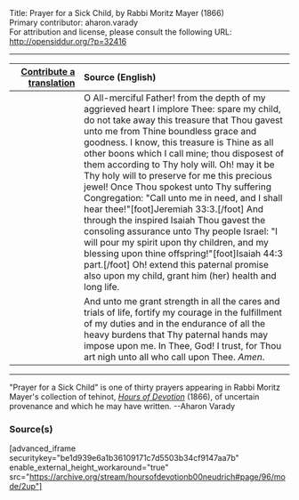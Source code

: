 <html>
<head></head>
<body>
Title: Prayer for a Sick Child, by Rabbi Moritz Mayer (1866)<br />
Primary contributor: aharon.varady<br />
For attribution and license, please consult the following URL: <a href="http://opensiddur.org/?p=32416">http://opensiddur.org/?p=32416</a>
<p />
<hr />

<table style="margin-left: auto;margin-right: auto;" class="draggable">
<thead><tr><th id="x" style="text-align: right;"><a href="/contributing/upload/">Contribute a translation</a></th><th style="text-align: left;">Source (English)</th></tr></thead>
<tbody>
<tr><td style="vertical-align:top;" width="25%">
<div class="liturgy"><span lang="he">

</span></div></td>
 
<td style="vertical-align:top;">
<div class="english">
O All-merciful Father! from the depth of my aggrieved heart I implore Thee: spare my child, do not take away this treasure that Thou gavest unto me from Thine boundless grace and goodness. I know, this treasure is Thine as all other boons which I call mine; thou disposest of them according to Thy holy will. Oh! may it be Thy holy will to preserve for me this precious jewel! Once Thou spokest unto Thy suffering Congregation: "Call unto me in need, and I shall hear thee!"[foot]Jeremiah 33:3.[/foot] And through the inspired Isaiah Thou gavest the consoling assurance unto Thy people Israel: "I will pour my spirit upon thy children, and my blessing upon thine offspring!"[foot]Isaiah 44:3 part.[/foot] Oh! extend this paternal promise also upon my child, grant him (her) health and long life. 
</div></td></tr>


<tr><td style="vertical-align:top;">
<div class="liturgy"><span lang="he">

</span></div></td>
 
<td style="vertical-align:top;">
<div class="english">
And unto me grant strength in all the cares and trials of life, fortify my courage in the fulfillment of my duties and in the endurance of all the heavy burdens that Thy paternal hands may impose upon me. In Thee, God! I trust, for Thou art nigh unto all who call upon Thee. <em>Amen</em>. 
</div></td></tr>
</tbody></table>

<hr />

"Prayer for a Sick Child" is one of thirty prayers appearing in Rabbi Moritz Mayer's collection of tehinot, <em><a href="/?p=3692">Hours of Devotion</a></em> (1866), of uncertain provenance and which he may have written. --Aharon Varady

<h3>Source(s)</h3>

[advanced_iframe securitykey="be1d939e6a1b36109171c7d5503b34cf9147aa7b" enable_external_height_workaround="true" src="https://archive.org/stream/hoursofdevotionb00neudrich#page/96/mode/2up"]

&nbsp;
</body>
</html>